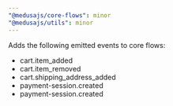 ```yaml
---
"@medusajs/core-flows": minor
"@medusajs/utils": minor
---
```


Adds the following emitted events to core flows:

- cart.item_added
- cart.item_removed
- cart.shipping_address_added
- payment-session.created
- payment-session.created
